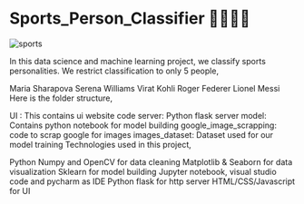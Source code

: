 # Sports_Person_Classifier 🤾🏽‍♀️🏏

![sports](https://github.com/theaayushgautam/Sports_Person_Classifier/assets/32298638/0c7aa935-9c7b-407c-bcf3-97329f8c0757)

In this data science and machine learning project, we classify sports personalities. We restrict classification to only 5 people,

Maria Sharapova
Serena Williams
Virat Kohli
Roger Federer
Lionel Messi
Here is the folder structure,

UI : This contains ui website code
server: Python flask server
model: Contains python notebook for model building
google_image_scrapping: code to scrap google for images
images_dataset: Dataset used for our model training
Technologies used in this project,

Python
Numpy and OpenCV for data cleaning
Matplotlib & Seaborn for data visualization
Sklearn for model building
Jupyter notebook, visual studio code and pycharm as IDE
Python flask for http server
HTML/CSS/Javascript for UI
